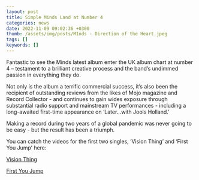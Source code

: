 ```yaml
---
layout: post
title: Simple Minds Land at Number 4
categories: news 
date: 2022-11-09 09:02:36 +0300
thumb: /assets/img/posts/MInds - Direction of the Heart.jpeg
tags: []
keywords: [] 
---
```


Fantastic to see the Minds latest album enter the UK album chart at number 4 – testament to a brilliant creative process and the band’s undimmed passion in everything they do.

Not only is the album a terrific commercial success, it’s also been the recipient of outstanding reviews from the likes of Mojo magazine and Record Collector - and continues to gain wides exposure through substantial radio support and mainstream TV performances - including a long-awaited first-time appearance on ‘Later…with Jools Holland.’

Making a record during two years of a global pandemic was never going to be easy - but the result has been a triumph. 

You can catch the videos for the first two singles, ‘Vision Thing’ and ‘First You Jump’ here:

[Vision Thing](https://www.youtube.com/watch?v=cfw4Upk1JAE)

[First You Jump](https://www.youtube.com/watch?v=fiycWJyviZQ)

